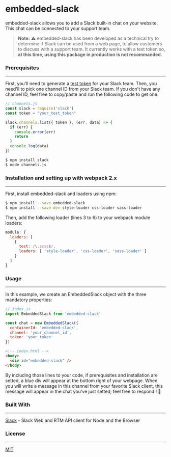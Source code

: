 # embedded-slack

embedded-slack allows you to add a Slack built-in chat on your website. This chat can be connected to your support team.

> **Note:** :warning:
> embedded-slack has been developed as a technical try to determine if Slack can be used from a web page, to allow customers to discuss with a support team. It currently works with a test token so, **at this time, using this package in production is not recommanded**.

### Prerequisites

----------

First, you'll need to generate a [test token](https://api.slack.com/docs/oauth-test-tokens) for your Slack team. Then, you need'll to pick one channel ID from your Slack team. If you don't have any channel ID, feel free to copy/paste and run the following code to get one:

```javascript
// channels.js
const slack = require('slack')
const token = "your_test_token"

slack.channels.list({ token }, (err, data) => {
  if (err) {
    console.error(err)
    return
  }
  console.log(data)
})
```
```bash
$ npm install slack
$ node channels.js
```

### Installation and setting up with webpack 2.x

----------

First, install embedded-slack and loaders using npm:
```bash
$ npm install --save embedded-slack
$ npm install --save-dev style-loader css-loader sass-loader
```
Then, add the following loader (lines 3 to 6) to your webpack module loaders:
```javascript
module: {
  loaders: [
    {
      test: /\.scss$/,
      loaders: [ 'style-loader', 'css-loader', 'sass-loader' ]
    }
  ]
}
```

### Usage

----------

In this example, we create an EmbeddedSlack object with the three mandatory properties:
```javascript
// index.js
import EmbeddedSlack from 'embedded-slack'

const chat = new EmbeddedSlack({
  containerId: 'embedded-slack',
  channel: 'your_channel_id',
  token: 'your_token'
})
```
```html
<!-- index.html -->
<body>
  <div id="embedded-slack" />
</body>
```

By including those lines to your code, if prerequisites and installation are setted, a blue div will appear at the bottom right of your webpage. When you will write a message in this channel from your favorite Slack client, this message will appear in the chat you've just setted; feel free to respond ! :slightly_smiling_face:

### Built With

----------

[Slack](https://github.com/smallwins/slack) - Slack Web and RTM API client for Node and the Browser

### License

----------

[MIT](LICENSE.md)

